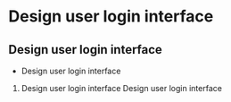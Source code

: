 # Design user login interface
## Design user login interface
- Design user login interface
1. Design user login interface
Design user login interface
